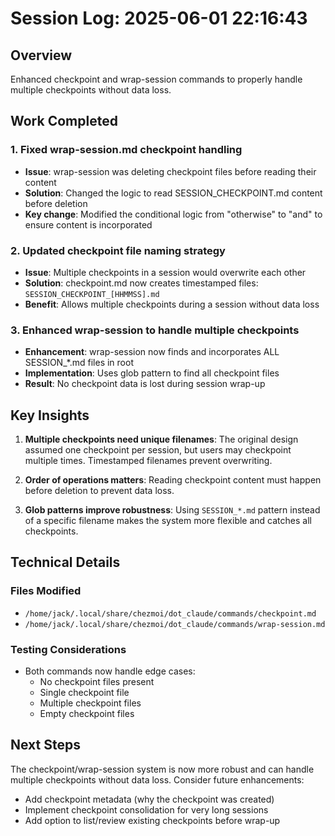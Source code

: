 # Session Log: 2025-06-01 22:16:43

## Overview
Enhanced checkpoint and wrap-session commands to properly handle multiple checkpoints without data loss.

## Work Completed

### 1. Fixed wrap-session.md checkpoint handling
- **Issue**: wrap-session was deleting checkpoint files before reading their content
- **Solution**: Changed the logic to read SESSION_CHECKPOINT.md content before deletion
- **Key change**: Modified the conditional logic from "otherwise" to "and" to ensure content is incorporated

### 2. Updated checkpoint file naming strategy
- **Issue**: Multiple checkpoints in a session would overwrite each other
- **Solution**: checkpoint.md now creates timestamped files: `SESSION_CHECKPOINT_[HHMMSS].md`
- **Benefit**: Allows multiple checkpoints during a session without data loss

### 3. Enhanced wrap-session to handle multiple checkpoints
- **Enhancement**: wrap-session now finds and incorporates ALL SESSION_*.md files in root
- **Implementation**: Uses glob pattern to find all checkpoint files
- **Result**: No checkpoint data is lost during session wrap-up

## Key Insights

1. **Multiple checkpoints need unique filenames**: The original design assumed one checkpoint per session, but users may checkpoint multiple times. Timestamped filenames prevent overwriting.

2. **Order of operations matters**: Reading checkpoint content must happen before deletion to prevent data loss.

3. **Glob patterns improve robustness**: Using `SESSION_*.md` pattern instead of a specific filename makes the system more flexible and catches all checkpoints.

## Technical Details

### Files Modified
- `/home/jack/.local/share/chezmoi/dot_claude/commands/checkpoint.md`
- `/home/jack/.local/share/chezmoi/dot_claude/commands/wrap-session.md`

### Testing Considerations
- Both commands now handle edge cases:
  - No checkpoint files present
  - Single checkpoint file
  - Multiple checkpoint files
  - Empty checkpoint files

## Next Steps
The checkpoint/wrap-session system is now more robust and can handle multiple checkpoints without data loss. Consider future enhancements:
- Add checkpoint metadata (why the checkpoint was created)
- Implement checkpoint consolidation for very long sessions
- Add option to list/review existing checkpoints before wrap-up